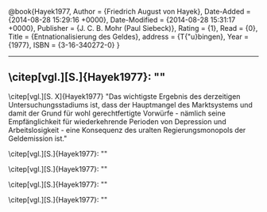 @book{Hayek1977,
  Author = {Friedrich August von Hayek},
  Date-Added = {2014-08-28 15:29:16 +0000},
  Date-Modified = {2014-08-28 15:31:17 +0000},
  Publisher = {J. C. B. Mohr (Paul Siebeck)},
  Rating = {1},
  Read = {0},
  Title = {Entnationalisierung des Geldes},
  address = {T{\"u}bingen},
  Year = {1977},
  ISBN = {3-16-340272-0}
  }

---------------
\citep[vgl.][S.]{Hayek1977}: ""
-------------
\citep[vgl.][S. X]{Hayek1977} "Das wichtigste Ergebnis des derzeitigen Untersuchungsstadiums ist, dass der Hauptmangel des Marktsystems und damit der Grund für  wohl gerechtfertigte Vorwürfe - nämlich seine Empfänglichkeit für wiederkehrende Perioden von Depression und Arbeitslosigkeit -  eine Konsequenz des uralten Regierungsmonopols der Geldemission ist."


\citep[vgl.][S.]{Hayek1977}: ""


\citep[vgl.][S.]{Hayek1977}: ""


\citep[vgl.][S.]{Hayek1977}: ""


\citep[vgl.][S.]{Hayek1977}: ""
